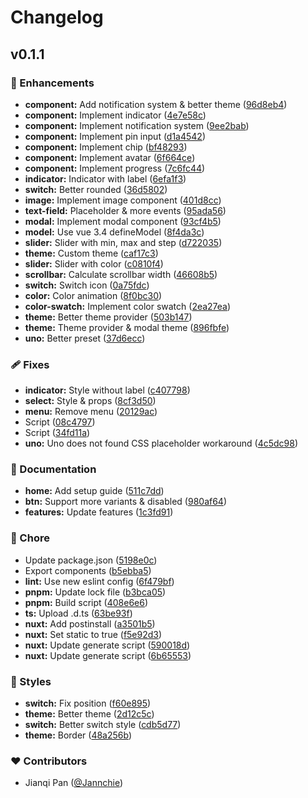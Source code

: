 # Changelog

## v0.1.1

### 🚀 Enhancements

- **component:** Add notification system & better theme ([96d8eb4](https://github.com/roku-ui/roku-ui-vue/commit/96d8eb4))
- **component:** Implement indicator ([4e7e58c](https://github.com/roku-ui/roku-ui-vue/commit/4e7e58c))
- **component:** Implement notification system ([9ee2bab](https://github.com/roku-ui/roku-ui-vue/commit/9ee2bab))
- **component:** Implement pin input ([d1a4542](https://github.com/roku-ui/roku-ui-vue/commit/d1a4542))
- **component:** Implement chip ([bf48293](https://github.com/roku-ui/roku-ui-vue/commit/bf48293))
- **component:** Implement avatar ([6f664ce](https://github.com/roku-ui/roku-ui-vue/commit/6f664ce))
- **component:** Implement progress ([7c6fc44](https://github.com/roku-ui/roku-ui-vue/commit/7c6fc44))
- **indicator:** Indicator with label ([6efa1f3](https://github.com/roku-ui/roku-ui-vue/commit/6efa1f3))
- **switch:** Better rounded ([36d5802](https://github.com/roku-ui/roku-ui-vue/commit/36d5802))
- **image:** Implement image component ([401d8cc](https://github.com/roku-ui/roku-ui-vue/commit/401d8cc))
- **text-field:** Placeholder & more events ([95ada56](https://github.com/roku-ui/roku-ui-vue/commit/95ada56))
- **modal:** Implement modal component ([93cf4b5](https://github.com/roku-ui/roku-ui-vue/commit/93cf4b5))
- **model:** Use vue 3.4 defineModel ([8f4da3c](https://github.com/roku-ui/roku-ui-vue/commit/8f4da3c))
- **slider:** Slider with min, max and step ([d722035](https://github.com/roku-ui/roku-ui-vue/commit/d722035))
- **theme:** Custom theme ([caf17c3](https://github.com/roku-ui/roku-ui-vue/commit/caf17c3))
- **slider:** Slider with color ([c0810f4](https://github.com/roku-ui/roku-ui-vue/commit/c0810f4))
- **scrollbar:** Calculate scrollbar width ([46608b5](https://github.com/roku-ui/roku-ui-vue/commit/46608b5))
- **switch:** Switch icon ([0a75fdc](https://github.com/roku-ui/roku-ui-vue/commit/0a75fdc))
- **color:** Color animation ([8f0bc30](https://github.com/roku-ui/roku-ui-vue/commit/8f0bc30))
- **color-swatch:** Implement color swatch ([2ea27ea](https://github.com/roku-ui/roku-ui-vue/commit/2ea27ea))
- **theme:** Better theme provider ([503b147](https://github.com/roku-ui/roku-ui-vue/commit/503b147))
- **theme:** Theme provider & modal theme ([896fbfe](https://github.com/roku-ui/roku-ui-vue/commit/896fbfe))
- **uno:** Better preset ([37d6ecc](https://github.com/roku-ui/roku-ui-vue/commit/37d6ecc))

### 🩹 Fixes

- **indicator:** Style without label ([c407798](https://github.com/roku-ui/roku-ui-vue/commit/c407798))
- **select:** Style & props ([8cf3d50](https://github.com/roku-ui/roku-ui-vue/commit/8cf3d50))
- **menu:** Remove menu ([20129ac](https://github.com/roku-ui/roku-ui-vue/commit/20129ac))
- Script ([08c4797](https://github.com/roku-ui/roku-ui-vue/commit/08c4797))
- Script ([34fd11a](https://github.com/roku-ui/roku-ui-vue/commit/34fd11a))
- **uno:** Uno does not found CSS placeholder workaround ([4c5dc98](https://github.com/roku-ui/roku-ui-vue/commit/4c5dc98))

### 📖 Documentation

- **home:** Add setup guide ([511c7dd](https://github.com/roku-ui/roku-ui-vue/commit/511c7dd))
- **btn:** Support more variants & disabled ([980af64](https://github.com/roku-ui/roku-ui-vue/commit/980af64))
- **features:** Update features ([1c3fd91](https://github.com/roku-ui/roku-ui-vue/commit/1c3fd91))

### 🏡 Chore

- Update package.json ([5198e0c](https://github.com/roku-ui/roku-ui-vue/commit/5198e0c))
- Export components ([b5ebba5](https://github.com/roku-ui/roku-ui-vue/commit/b5ebba5))
- **lint:** Use new eslint config ([6f479bf](https://github.com/roku-ui/roku-ui-vue/commit/6f479bf))
- **pnpm:** Update lock file ([b3bca05](https://github.com/roku-ui/roku-ui-vue/commit/b3bca05))
- **pnpm:** Build script ([408e6e6](https://github.com/roku-ui/roku-ui-vue/commit/408e6e6))
- **ts:** Upload .d.ts ([63be93f](https://github.com/roku-ui/roku-ui-vue/commit/63be93f))
- **nuxt:** Add postinstall ([a3501b5](https://github.com/roku-ui/roku-ui-vue/commit/a3501b5))
- **nuxt:** Set static to true ([f5e92d3](https://github.com/roku-ui/roku-ui-vue/commit/f5e92d3))
- **nuxt:** Update generate script ([590018d](https://github.com/roku-ui/roku-ui-vue/commit/590018d))
- **nuxt:** Update generate script ([6b65553](https://github.com/roku-ui/roku-ui-vue/commit/6b65553))

### 🎨 Styles

- **switch:** Fix position ([f60e895](https://github.com/roku-ui/roku-ui-vue/commit/f60e895))
- **theme:** Better theme ([2d12c5c](https://github.com/roku-ui/roku-ui-vue/commit/2d12c5c))
- **switch:** Better switch style ([cdb5d77](https://github.com/roku-ui/roku-ui-vue/commit/cdb5d77))
- **theme:** Border ([48a256b](https://github.com/roku-ui/roku-ui-vue/commit/48a256b))

### ❤️ Contributors

- Jianqi Pan ([@Jannchie](http://github.com/Jannchie))
